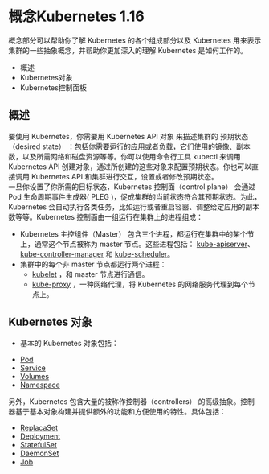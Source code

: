 # 概念Kubernetes 1.16
概念部分可以帮助你了解 Kubernetes 的各个组成部分以及 Kubernetes 用来表示集群的一些抽象概念，并帮助你更加深入的理解 Kubernetes 是如何工作的。
- 概述
- Kubernetes对象
- Kubernetes控制面板
## 概述
要使用 Kubernetes，你需要用 Kubernetes API 对象 来描述集群的 预期状态（desired state） ：包括你需要运行的应用或者负载，它们使用的镜像、副本数，以及所需网络和磁盘资源等等。你可以使用命令行工具 kubectl 来调用 Kubernetes API 创建对象，通过所创建的这些对象来配置预期状态。你也可以直接调用 Kubernetes API 和集群进行交互，设置或者修改预期状态。
<br/>
一旦你设置了你所需的目标状态，Kubernetes 控制面（control plane） 会通过 Pod 生命周期事件生成器( PLEG )，促成集群的当前状态符合其预期状态。为此，Kubernetes 会自动执行各类任务，比如运行或者重启容器、调整给定应用的副本数等等。Kubernetes 控制面由一组运行在集群上的进程组成：
- Kubernetes 主控组件（Master） 包含三个进程，都运行在集群中的某个节上，通常这个节点被称为 master 节点。这些进程包括：
<a href="https://kubernetes.io/docs/reference/command-line-tools-reference/kube-apiserver/" target="_blank">kube-apiserver</a>、
<a href="https://kubernetes.io/docs/reference/command-line-tools-reference/kube-controller-manager/" target="_blank">kube-controller-manager</a> 
和 <a href="https://kubernetes.io/docs/reference/command-line-tools-reference/kube-scheduler/" target="_blank">kube-scheduler</a>。
- 集群中的每个非 master 节点都运行两个进程：
   <ul>
    <li>
        <a href="https://kubernetes.io/docs/admin/kubelet/" target="_blank">kubelet</a>
        ，和 master 节点进行通信。
    </li>
    <li>
        <a href="https://kubernetes.io/docs/admin/kube-proxy/" target="_blank">kube-proxy</a>
        ，一种网络代理，将 Kubernetes 的网络服务代理到每个节点上。
    </li>
   </ul>

## Kubernetes 对象
- 基本的 Kubernetes 对象包括：
<ul>
    <li><a href="https://kubernetes.io/docs/concepts/workloads/pods/pod-overview/" target="_blank">Pod</a></li>
    <li><a href="https://kubernetes.io/docs/concepts/services-networking/service/" target="_blank">Service</a></li>
    <li><a href="https://kubernetes.io/docs/concepts/storage/volumes/" target="_blank">Volumes</a></li>
    <li><a href="https://kubernetes.io/docs/concepts/overview/working-with-objects/namespaces/" target="_blank">Namespace</a></li>
</ul>
另外，Kubernetes 包含大量的被称作控制器（controllers） 的高级抽象。控制器基于基本对象构建并提供额外的功能和方便使用的特性。具体包括：
<ul>
    <li><a href="https://kubernetes.io/docs/concepts/workloads/controllers/replicaset/" target="_blank">ReplacaSet</a></li>
    <li><a href="https://kubernetes.io/docs/concepts/workloads/controllers/deployment/" target="_blank">Deployment</a></li>
    <li><a href="https://kubernetes.io/docs/concepts/workloads/controllers/statefulset/" target="_blank">StatefulSet</a></li>
    <li><a href="https://kubernetes.io/docs/concepts/workloads/controllers/daemonset/" target="_blank">DaemonSet</a></li>
    <li><a href="https://kubernetes.io/docs/concepts/workloads/controllers/jobs-run-to-completion/" target="_blank">Job</a></li>
</ul>

